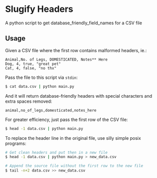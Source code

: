 # Slugify Headers
A python script to get database_friendly_field_names for a CSV file

## Usage
Given a CSV file where the first row contains malformed headers, ie.:
```
Animal,No. of Legs, DOMESTICATED, Notes** Here
Dog, 4, true, "great pet"
Cat, 4, false, "no thx"
```

Pass the file to this script via `stdin`:
```bash
$ cat data.csv | python main.py
```

And it will return database-friendly headers with special characters and extra spaces removed:
```
animal,no_of_legs,domesticated,notes_here
```

For greater efficiency, just pass the first row of the CSV file:
```bash
$ head -1 data.csv | python main.py
```

To replace the header line in the original file, use silly simple posix programs:
```bash
# Get clean headers and put then in a new file
$ head -1 data.csv | python main.py > new_data.csv

# Append the source file without the first row to the new file
$ tail -n+2 data.csv >> new_data.csv
```
